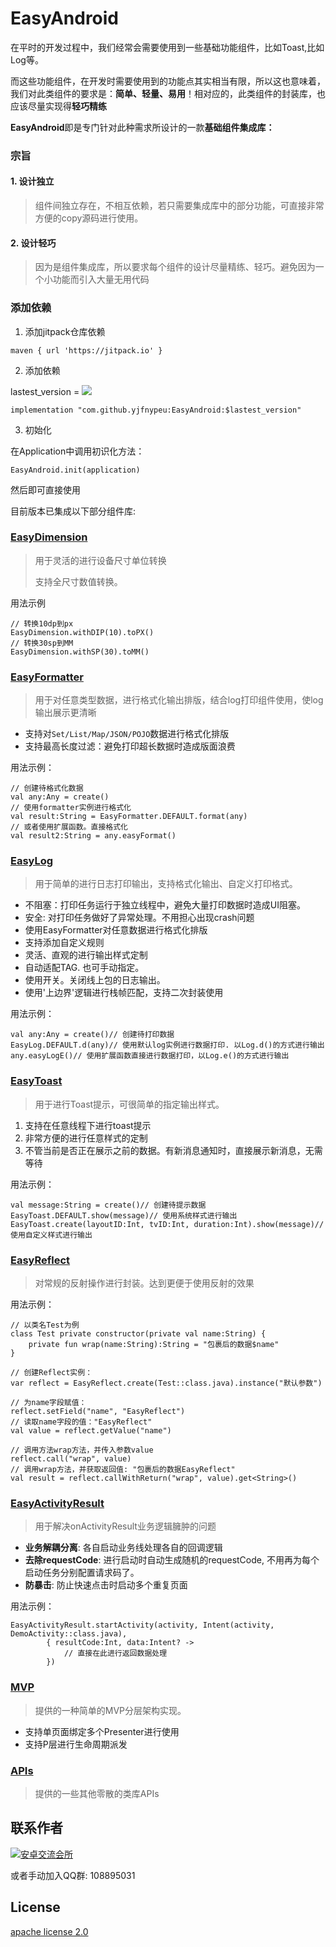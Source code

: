 # EasyAndroid

在平时的开发过程中，我们经常会需要使用到一些基础功能组件，比如Toast,比如Log等。

而这些功能组件，在开发时需要使用到的功能点其实相当有限，所以这也意味着，我们对此类组件的要求是：**简单、轻量、易用**！相对应的，此类组件的封装库，也应该尽量实现得**轻巧精练**

**EasyAndroid**即是专门针对此种需求所设计的一款**基础组件集成库：**

### 宗旨

#### 1. 设计独立
> 组件间独立存在，不相互依赖，若只需要集成库中的部分功能，可直接非常方便的copy源码进行使用。

#### 2. 设计轻巧
> 因为是组件集成库，所以要求每个组件的设计尽量精练、轻巧。避免因为一个小功能而引入大量无用代码

### 添加依赖

1. 添加jitpack仓库依赖

```
maven { url 'https://jitpack.io' }
```

2. 添加依赖

lastest_version = [![](https://jitpack.io/v/yjfnypeu/EasyAndroid.svg)](https://jitpack.io/#yjfnypeu/EasyAndroid)

```
implementation "com.github.yjfnypeu:EasyAndroid:$lastest_version"
```

3. 初始化

在Application中调用初识化方法：

```
EasyAndroid.init(application)
```

然后即可直接使用

目前版本已集成以下部分组件库:

### [EasyDimension](./docs/EasyDimension.md)

> 用于灵活的进行设备尺寸单位转换
> 
> 支持全尺寸数值转换。

用法示例

```
// 转换10dp到px
EasyDimension.withDIP(10).toPX()
// 转换30sp到MM
EasyDimension.withSP(30).toMM()
```

### [EasyFormatter](./docs/EasyFormatter.md)
> 用于对任意类型数据，进行格式化输出排版，结合log打印组件使用，使log输出展示更清晰

- 支持对`Set/List/Map/JSON/POJO`数据进行格式化排版
- 支持最高长度过滤：避免打印超长数据时造成版面浪费


用法示例：

```
// 创建待格式化数据
val any:Any = create()
// 使用formatter实例进行格式化
val result:String = EasyFormatter.DEFAULT.format(any)
// 或者使用扩展函数。直接格式化
val result2:String = any.easyFormat()
```

### [EasyLog](./docs/EasyLog.md)
> 用于简单的进行日志打印输出，支持格式化输出、自定义打印格式。

- 不阻塞：打印任务运行于独立线程中，避免大量打印数据时造成UI阻塞。
- 安全: 对打印任务做好了异常处理。不用担心出现crash问题
- 使用EasyFormatter对任意数据进行格式化排版
- 支持添加自定义规则
- 灵活、直观的进行输出样式定制
- 自动适配TAG. 也可手动指定。
- 使用开关。关闭线上包的日志输出。
- 使用'上边界'逻辑进行栈帧匹配，支持二次封装使用

用法示例：

```
val any:Any = create()// 创建待打印数据
EasyLog.DEFAULT.d(any)// 使用默认log实例进行数据打印. 以Log.d()的方式进行输出
any.easyLogE()// 使用扩展函数直接进行数据打印，以Log.e()的方式进行输出
```

### [EasyToast](./docs/EasyToast.md)
> 用于进行Toast提示，可很简单的指定输出样式。

1. 支持在任意线程下进行toast提示
2. 非常方便的进行任意样式的定制
3. 不管当前是否正在展示之前的数据。有新消息通知时，直接展示新消息，无需等待

用法示例：

```
val message:String = create()// 创建待提示数据
EasyToast.DEFAULT.show(message)// 使用系统样式进行输出
EasyToast.create(layoutID:Int, tvID:Int, duration:Int).show(message)// 使用自定义样式进行输出
```

### [EasyReflect](./docs/EasyReflect.md)
> 对常规的反射操作进行封装。达到更便于使用反射的效果

用法示例：

```
// 以类名Test为例
class Test private constructor(private val name:String) {
    private fun wrap(name:String):String = "包裹后的数据$name"
}

// 创建Reflect实例：
var reflect = EasyReflect.create(Test::class.java).instance("默认参数")

// 为name字段赋值：
reflect.setField("name", "EasyReflect")
// 读取name字段的值："EasyReflect"
val value = reflect.getValue("name")

// 调用方法wrap方法，并传入参数value
reflect.call("wrap", value)
// 调用wrap方法，并获取返回值: "包裹后的数据EasyReflect"
val result = reflect.callWithReturn("wrap", value).get<String>()
```

### [EasyActivityResult](./docs/EasyActivityResult.md)

>用于解决onActivityResult业务逻辑臃肿的问题

- **业务解耦分离**: 各自启动业务线处理各自的回调逻辑
- **去除requestCode**: 进行启动时自动生成随机的requestCode, 不用再为每个启动任务分别配置请求码了。
- **防暴击**: 防止快速点击时启动多个重复页面

用法示例：

```
EasyActivityResult.startActivity(activity, Intent(activity, DemoActivity::class.java),
        { resultCode:Int, data:Intent? ->
            // 直接在此进行返回数据处理
        })
```

### [MVP](./docs/MVP.md)

> 提供的一种简单的MVP分层架构实现。

- 支持单页面绑定多个Presenter进行使用
- 支持P层进行生命周期派发

### [APIs](./docs/APIs.md)
> 提供的一些其他零散的类库APIs

## 联系作者

<a target="_blank" href="http://shang.qq.com/wpa/qunwpa?idkey=99e758d20823a18049a06131b6d1b2722878720a437b4690e238bce43aceb5e1"><img border="0" src="http://pub.idqqimg.com/wpa/images/group.png" alt="安卓交流会所" title="安卓交流会所"></a>

或者手动加入QQ群: 108895031

## License

[apache license 2.0](http://choosealicense.com/licenses/apache/)
